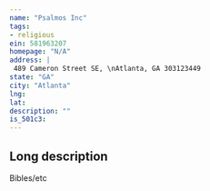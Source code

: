 ```yaml
---
name: "Psalmos Inc"
tags:
- religious
ein: 581963207
homepage: "N/A"
address: |
 489 Cameron Street SE, \nAtlanta, GA 303123449
state: "GA"
city: "Atlanta"
lng: 
lat: 
description: ""
is_501c3: 
---
```


## Long description

Bibles/etc
